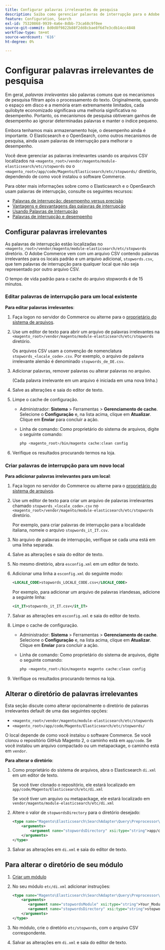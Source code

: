 ```yaml
---
title: Configurar palavras irrelevantes de pesquisa
description: Saiba como gerenciar palavras de interrupção para o Adobe Commerce usando arquivos CSV.
feature: Configuration, Search
exl-id: 75320868-9939-4a6e-8dbb-73ca68c9f0ee
source-git-commit: 8d0d8f9822b88f2dd8cbae8f6d7e3cdb14cc4848
workflow-type: tm+mt
source-wordcount: '616'
ht-degree: 0%

---
```


# Configurar palavras irrelevantes de pesquisa

Em geral, _palavras irrelevantes_ são palavras comuns que os mecanismos de pesquisa filtram após o processamento do texto. Originalmente, quando o espaço em disco e a memória eram extremamente limitados, cada quilobyte economizado significava uma melhoria significativa no desempenho. Portanto, os mecanismos de pesquisa obtiveram ganhos de desempenho ao ignorar determinadas palavras e manter o índice pequeno.

Embora tenhamos mais armazenamento hoje, o desempenho ainda é importante. O Elasticsearch e o OpenSearch, como outros mecanismos de pesquisa, ainda usam palavras de interrupção para melhorar o desempenho.

Você deve gerenciar as palavras irrelevantes usando os arquivos CSV localizados na `<magento_root>/vendor/magento/module-elasticsearch/etc/stopwords` ou o `<magento_root>/app/code/Magento/Elasticsearch/etc/stopwords/` diretório, dependendo de como você instalou o software Commerce.

Para obter mais informações sobre como o Elasticsearch e o OpenSearch usam palavras de interrupção, consulte os seguintes recursos:

- [Palavras de interrupção: desempenho versus precisão](https://www.elastic.co/guide/en/elasticsearch/guide/current/stopwords.html)
- [Vantagens e desvantagens das palavras de interrupção](https://www.elastic.co/guide/en/elasticsearch/guide/current/pros-cons-stopwords.html)
- [Usando Palavras de Interrupção](https://www.elastic.co/guide/en/elasticsearch/guide/current/using-stopwords.html)
- [Palavras de interrupção e desempenho](https://www.elastic.co/guide/en/elasticsearch/guide/current/stopwords-performance.html)

## Configurar palavras irrelevantes

As palavras de interrupção estão localizadas no `<magento_root>/vendor/magento/module-elasticsearch/etc/stopwords` diretório. O Adobe Commerce vem com um arquivo CSV contendo palavras irrelevantes para os locais padrão e um arquivo adicional, `stopwords.csv`, que tem palavras de interrupção para qualquer local que não seja representado por outro arquivo CSV.

O tempo de vida padrão para o cache do arquivo stopwords é de 15 minutos.

### Editar palavras de interrupção para um local existente

**Para editar palavras irrelevantes**:

1. Faça logon no servidor do Commerce ou alterne para o [proprietário do sistema de arquivos](../../installation/prerequisites/file-system/overview.md).
1. Use um editor de texto para abrir um arquivo de palavras irrelevantes na `<magento_root>/vendor/magento/module-elasticsearch/etc/stopwords` diretório.

   Os arquivos CSV usam a convenção de nomenclatura `stopwords_<locale_code>.csv`. Por exemplo, o arquivo de palavra irrelevante alemão é denominado `stopwords_de_DE.csv`.

1. Adicionar palavras, remover palavras ou alterar palavras no arquivo.

   (Cada palavra irrelevante em um arquivo é iniciada em uma nova linha.)

1. Salve as alterações e saia do editor de texto.
1. Limpe o cache de configuração.

   - Administrador: **Sistema** > Ferramentas > **Gerenciamento de cache**. Selecione o **Configuração** e, na lista acima, clique em **Atualizar**. Clique em **Enviar** para concluir a ação.

   - Linha de comando: Como proprietário do sistema de arquivos, digite o seguinte comando:

     ```bash
     php <magento_root>/bin/magento cache:clean config
     ```

1. Verifique os resultados procurando termos na loja.

### Criar palavras de interrupção para um novo local

**Para adicionar palavras irrelevantes para um local**:

1. Faça logon no servidor do Commerce ou alterne para o [proprietário do sistema de arquivos](../../installation/prerequisites/file-system/overview.md).

1. Use um editor de texto para criar um arquivo de palavras irrelevantes chamado `stopwords_<locale_code>.csv` no `<magento_root>/vendor/magento/module-elasticsearch/etc/stopwords` diretório.

   Por exemplo, para criar palavras de interrupção para a localidade italiana, nomeie o arquivo `stopwords_it_IT.csv`.

1. No arquivo de palavras de interrupção, verifique se cada uma está em uma linha separada.
1. Salve as alterações e saia do editor de texto.
1. No mesmo diretório, abra `esconfig.xml` em um editor de texto.
1. Adicionar uma linha a `esconfig.xml` do seguinte modo:

   ```xml
   <LOCALE_CODE>stopwords_LOCALE_CODE.csv</LOCALE_CODE>
   ```

   Por exemplo, para adicionar um arquivo de palavras irlandesas, adicione a seguinte linha:

   ```xml
   <it_IT>stopwords_it_IT.csv</it_IT>
   ```

1. Salvar as alterações em `esconfig.xml` e saia do editor de texto.
1. Limpe o cache de configuração.

   - Administrador: **Sistema** > Ferramentas > **Gerenciamento de cache**. Selecione o **Configuração** e, na lista acima, clique em **Atualizar**. Clique em **Enviar** para concluir a ação.

   - Linha de comando: Como proprietário do sistema de arquivos, digite o seguinte comando:

     ```bash
     php <magento_root>/bin/magento magento cache:clean config
     ```

1. Verifique os resultados procurando termos na loja.

## Alterar o diretório de palavras irrelevantes

Esta seção discute como alterar opcionalmente o diretório de palavras irrelevantes default de uma das seguintes opções:

- `<magento_root>/vendor/magento/module-elasticsearch/etc/stopwords`
- `<magento_root>/app/code/Magento/Elasticsearch/etc/stopwords/`

O local depende de como você instalou o software Commerce. Se você clonou o repositório GitHub Magento 2, o caminho está em `app/code`. Se você instalou um arquivo compactado ou um metapackage, o caminho está em `vendor`.

**Para alterar o diretório**:

1. Como proprietário do sistema de arquivos, abra o Elasticsearch `di.xml` em um editor de texto.

   Se você tiver clonado o repositório, ele estará localizado em `app/code/Magento/Elasticsearch/etc/di.xml`

   Se você tiver um arquivo ou metapackage, ele estará localizado em `vendor/magento/module-elasticsearch/etc/di.xml`

1. Altere o valor de `stopwordsDirectory` para o diretório desejado:

   ```xml
   <type name="Magento\Elasticsearch\SearchAdapter\Query\Preprocessor\Stopwords">
       <arguments>
           <argument name="stopwordsDirectory" xsi:type="string">app/code/Magento/Elasticsearch/etc/stopwords</argument>
       </arguments>
   </type>
   ```

1. Salvar as alterações em `di.xml` e saia do editor de texto.

## Para alterar o diretório de seu módulo

1. [Criar um módulo](https://developer.adobe.com/commerce/php/development/build/component-file-structure/)
1. No seu módulo `etc/di.xml` adicionar instruções:

   ```xml
   <type name="Magento\Elasticsearch\SearchAdapter\Query\Preprocessor\Stopwords">
       <arguments>
          <argument name="stopwordsModule" xsi:type="string">Your_Module</argument>
          <argument name="stopwordsDirectory" xsi:type="string">stopwords</argument>
       </arguments>
   </type>
   ```

1. No módulo, crie o diretório `etc/stopwords`, com o arquivo CSV correspondente.

1. Salvar as alterações em `di.xml` e saia do editor de texto.
